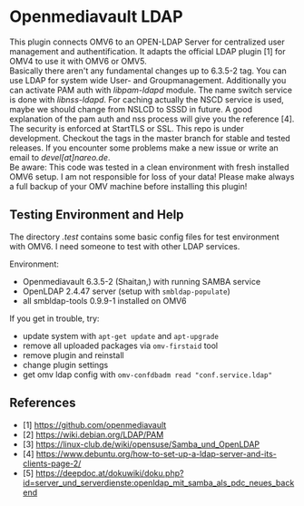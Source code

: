 # Openmediavault LDAP

This plugin connects OMV6 to an OPEN-LDAP Server for centralized user management
and authentification. It adapts the official LDAP plugin [1] for OMV4 to use it
with OMV6 or OMV5.  
Basically there aren't any fundamental changes up to 6.3.5-2 tag. You can use LDAP
for system wide User- and Groupmanagement. Additionally you can activate PAM auth 
with *libpam-ldapd* module. The name switch service is done with *libnss-ldapd*.
For caching actually the NSCD service is used, maybe we should change from NSLCD to 
SSSD in future. A good explanation of the pam auth and nss process will give
you the reference [4].  
The security is enforced at StartTLS or SSL. 
This repo is under development. Checkout the tags in the master branch for stable 
and tested releases. If you encounter some problems make a new issue or write an email
to *devel[at]nareo.de*.  
Be aware: This code was tested in a clean environment with fresh installed OMV6 setup.
I am not responsible for loss of your data! Please make always a full backup
of your OMV machine before installing this plugin!

## Testing Environment and Help

The directory *.test* contains some basic config files for test environment
with OMV6. I need someone to test with other LDAP services.

Environment:
* Openmediavault 6.3.5-2 (Shaitan,) with running SAMBA service
* OpenLDAP 2.4.47 server (setup with `smbldap-populate`)
* all smbldap-tools 0.9.9-1 installed on OMV6

If you get in trouble, try:
* update system with `apt-get update` and `apt-upgrade`
* remove all uploaded packages via `omv-firstaid` tool
* remove plugin and reinstall
* change plugin settings
* get omv ldap config with `omv-confdbadm read "conf.service.ldap"`

## References
* [1]  https://github.com/openmediavault
* [2]  https://wiki.debian.org/LDAP/PAM
* [3]  https://linux-club.de/wiki/opensuse/Samba_und_OpenLDAP
* [4]  https://www.debuntu.org/how-to-set-up-a-ldap-server-and-its-clients-page-2/
* [5]  https://deepdoc.at/dokuwiki/doku.php?id=server_und_serverdienste:openldap_mit_samba_als_pdc_neues_backend
